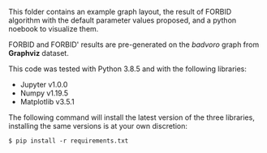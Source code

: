 This folder contains an example graph layout, the result of FORBID algorithm with the default parameter values proposed, and a python noebook to visualize them. 

FORBID and FORBID' results are pre-generated on the *badvoro* graph from **Graphviz** dataset.

This code was tested with Python 3.8.5 and with the following libraries:
* Jupyter v1.0.0
* Numpy v1.19.5
* Matplotlib v3.5.1

The following command will install the latest version of the three libraries, installing the same versions is at your own discretion:

``$ pip install -r requirements.txt``